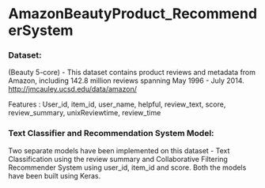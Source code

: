 # AmazonBeautyProduct_RecommenderSystem
### Dataset:
(Beauty 5-core) - This dataset contains product reviews and metadata from Amazon, including 142.8 million reviews spanning May 1996 - July 2014.
http://jmcauley.ucsd.edu/data/amazon/ 

Features : User_id, item_id, user_name, helpful, review_text, score, review_summary, unixReviewtime, review_time

### Text Classifier and Recommendation System Model:
Two separate models have been implemented on this dataset - Text Classification using the review summary and Collaborative Filtering Recommender System using user_id, item_id and score. Both the models have been built using Keras.


